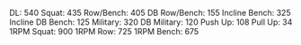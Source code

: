 DL: 540
 Squat: 435
 Row/Bench: 405
 DB Row/Bench: 155
 Incline Bench: 325
 Incline DB Bench: 125
 Military: 320
 DB Military: 120
 Push Up: 108
 Pull Up: 34
 1RPM Squat: 900
 1RPM Row: 725
 1RPM Bench: 675
